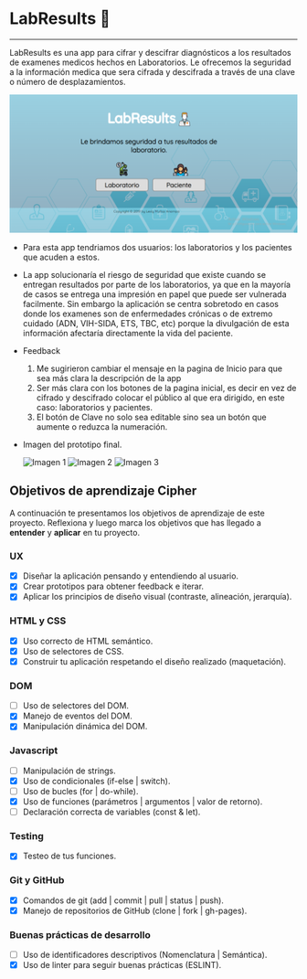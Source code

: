 ﻿
# **LabResults** :microscope:
***
  LabResults es una app para cifrar y descifrar diagnósticos a los resultados de examenes medicos hechos en Laboratorios. Le ofrecemos la seguridad a la información medica que sera cifrada y descifrada a través de una clave o número de desplazamientos.

  ![Imagen Final](final.png)

  + Para esta app tendriamos dos usuarios: los laboratorios y los pacientes que acuden a estos.
     
  + La app solucionaría el riesgo de seguridad que existe cuando se entregan resultados por parte de los laboratorios, ya que en la mayoría de casos se entrega una impresión en papel que puede ser vulnerada facilmente. Sin embargo la aplicación se centra sobretodo en casos donde los examenes son de enfermedades crónicas o de extremo cuidado (ADN, VIH-SIDA, ETS, TBC, etc) porque la divulgación de esta información afectaría directamente la vida del paciente. 


  + Feedback
     1. Me sugirieron cambiar el mensaje en la pagina de Inicio para que sea más clara la descripción de la app
     2. Ser más clara con los botones de la pagina inicial, es decir en vez de cifrado y descifrado colocar el público al    que era dirigido, en este caso: laboratorios y pacientes.
     3. El botón de Clave no solo sea editable sino sea un botón que aumente o reduzca la numeración.

  + Imagen del prototipo final.

    ![Imagen 1][1]  ![Imagen 2][2]  ![Imagen 3][3]

 [1]: proto-v1.png 
 [2]: proto-v2.png  
 [3]: proto-v3.png 


## Objetivos de aprendizaje Cipher

A continuación te presentamos los objetivos de aprendizaje de este proyecto. Reflexiona y luego marca los objetivos que has llegado a **entender** y **aplicar** en tu proyecto.

### UX

- [x] Diseñar la aplicación pensando y entendiendo al usuario.
- [x] Crear prototipos para obtener feedback e iterar.
- [x] Aplicar los principios de diseño visual (contraste, alineación, jerarquía).

### HTML y CSS

- [x] Uso correcto de HTML semántico.
- [x] Uso de selectores de CSS.
- [x] Construir tu aplicación respetando el diseño realizado (maquetación).

### DOM

- [ ] Uso de selectores del DOM.
- [x] Manejo de eventos del DOM.
- [x] Manipulación dinámica del DOM.

### Javascript

- [ ] Manipulación de strings.
- [x] Uso de condicionales (if-else | switch).
- [ ] Uso de bucles (for | do-while).	
- [x] Uso de funciones (parámetros | argumentos | valor de retorno).
- [ ] Declaración correcta de variables (const & let).

### Testing
- [x] Testeo de tus funciones.

### Git y GitHub
- [x] Comandos de git (add | commit | pull | status | push).
- [x] Manejo de repositorios de GitHub (clone | fork | gh-pages).

### Buenas prácticas de desarrollo
- [ ] Uso de identificadores descriptivos (Nomenclatura | Semántica).
- [x] Uso de linter para seguir buenas prácticas (ESLINT).
